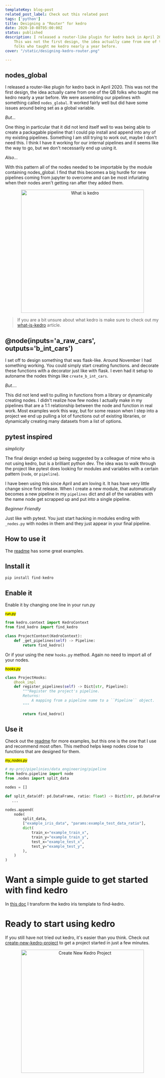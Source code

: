 ```yaml
---
templateKey: blog-post
related_post_label: Check out this related post
tags: ['python']
title: Designing a "Router" for kedro
date: 2020-10-08T05:00:00Z
status: published
description: I released a router-like plugin for kedro back in April 2020.
    This was not the first design, the idea actually came from one of the QB
    folks who taught me kedro nearly a year before.
cover: "/static/designing-kedro-router.png"

---
```


## nodes_global

I released a router-like plugin for kedro back in April 2020.  This was not the first design, the idea actually came from one of the QB folks who taught me kedro nearly a year before.  We were assembling our pipelines with something called `nodes_global`.  It worked fairly well but did have some issues around being set as a global variable.

_But..._

One thing in particular that it did not lend itself well to was being able to create a packagable pipeline that I could pip install and append into any of my existing pipelines.  Something I am still trying to work out, maybe I don't need this.  I think I have it working for our internal pipelines and it seems like the way to go, but we don't necessarily end up using it.

_Also..._

With this pattern all of the nodes needed to be importable by the module containing nodes_global.  I find that this becomes a big hurdle for new pipelines coming from jupyter to overcome and can be most infuriating when their nodes aren't getting ran after they added them.

<p style='text-align: center' align='center'>
<a href='https://waylonwalker.com/what-is-kedro'>
  <img
    style='width:400px; max-width:80%; margin: auto;'
    src="https://waylonwalker.com/what-is-kedro.png"
    alt="What is kedro"
    width='400'
  />
  </a>
</p>

> If you are a bit unsure about what kedro is make sure to check out my [what-is-kedro](https://waylonwalker.com/what-is-kedro) article.


## @node(inputs='a_raw_cars', outputs='b_int_cars')
I set off to design something that was flask-like.  Around November I had something working.  You could simply start creating functions. and decorate these functions with a decorator just like with flask.  I even had it setup to autoname the nodes things like `create_b_int_cars`.

_But...._

This did not lend well to pulling in functions from a library or dynamically creating nodes.  I didn't realize how few nodes I actually make in my pipelines that are a 1:1 relationship between the node and function in real work.  Most examples work this way, but for some reason when I step into a project we end up pulling a lot of functions out of existing libraries, or dynamically creating many datasets from a list of options.

## pytest inspired
_simplicity_

The final design ended up being suggested by a colleague of mine who is not using kedro, but is a  brilliant python dev.  The idea was to walk through the project like pytest does looking for modules and variables with a certain pattern (`node`, or `pipeline`).

I have been using this since April and am loving it. It has have very little change since first release.  When I create a new module, that automatically becomes a new pipeline in my `pipelines` dict and all of the variables with the name node get scrapped up and put into a single pipeline.

_Beginner Friendly_

Just like with pytest.  You just start hacking in modules ending with `_nodes.py` with nodes in them and they just appear in your final pipeline.

## How to use it

The [readme](https://github.com/WaylonWalker/find-kedro) has some great examples.

## Install it

``` python
pip install find-kedro
```

## Enable it

Enable it by changing one line in your run.py

_<small><mark>run.py</mark></small>_

``` python
from kedro.context import KedroContext
from find_kedro import find_kedro

class ProjectContext(KedroContext):
    def _get_pipelines(self) -> Pipeline:
        return find_kedro()
```

Or if your using the new `hooks.py` method.  Again no need to import all of your nodes.

_<small><mark>hooks.py</mark></small>_

``` python
class ProjectHooks:
    @hook_impl
    def register_pipelines(self) -> Dict[str, Pipeline]:
        """Register the project's pipeline.
        Returns:
            A mapping from a pipeline name to a ``Pipeline`` object.
        """

        return find_kedro()
```

## Use it 

Check out the [readme](https://github.com/WaylonWalker/find-kedro) for more examples, but this one is the one that I use and recommend most often.  This method helps keep nodes close to functions that are designed for them.

_<small><mark>my_nodes.py</mark></small>_

``` python
# my-proj/pipelinies/data_engineering/pipeline
from kedro.pipeline import node
from .nodes import split_data

nodes = []

def split_data(df: pd.DataFrame, ratio: float) -> Dict[str, pd.DataFrame]:
   ...

nodes.append(
    node(
        split_data,
        ["example_iris_data", "params:example_test_data_ratio"],
        dict(
            train_x="example_train_x",
            train_y="example_train_y",
            test_x="example_test_x",
            test_y="example_test_y",
        ),
    )
)
```


# Want a simple guide to get started with find kedro


<p style='text-align: center' align='center'>
<a href='https://find.kedro.dev/examples/iris/>
  <img
    style='width:400px; max-width:80%; border-radius: '35px'; margin: auto;'
    width='400'
    src="https://waylonwalker.com/find-kedro-examples-iris.png"
    alt="Find Kedro Iris example"
  />
  </a>
</p>

In [this doc](https://find.kedro.dev/examples/iris/) I transform the kedro iris template to find-kedro.

# Ready to start using kedro

If you still have not tried out kedro, it's easier than you think. Check out [create-new-kedro-project](https://waylonwalker.com/create-new-kedro-project) to get a project started in just a few minutes.

<p style='text-align: center' align='center'>
<a href='https://waylonwalker.com/create-new-kedro-project'>
  <img
    style='width:400px; max-width:80%; margin: auto;'
    width='400'
    src="https://waylonwalker.com/create-new-kedro-project.png"
    alt="Create New Kedro Project"
  />
  </a>
</p>

